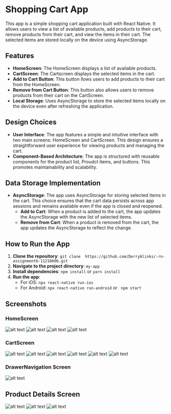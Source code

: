 # Shopping Cart App

This app is a simple shopping cart application built with React Native. It allows users to view a list of available products, add products to their cart, remove products from their cart, and view the items in their cart. The selected items are stored locally on the device using AsyncStorage.

## Features

- **HomeScreen**: The HomeScreen displays a list of available products.
- **CartScreen**: The Cartscreen displays the selected items in the cart.
- **Add to Cart Button**: This button llows users to add products to their cart from the HomeScreen.
- **Remove from Cart Button**: This button also allows users to remove products from their cart on the CartScreen.
- **Local Storage**: Uses AsyncStorage to store the selected items locally on the device even after refreshing the application.

## Design Choices

- **User Interface**: The app features a simple and intuitive interface with two main screens: HomeScreen and CartScreen. This design ensures a straightforward user experience for viewing products and managing the cart.
- **Component-Based Architecture**: The app is structured with reusable components for the product list, Proudct items, and buttons. This promotes maintainability and scalability.

## Data Storage Implementation

- **AsyncStorage**: The app uses AsyncStorage for storing selected items in the cart. This choice ensures that the cart data persists across app sessions and remains available even if the app is closed and reopened.
  - **Add to Cart**: When a product is added to the cart, the app updates the AsyncStorage with the new list of selected items.
  - **Remove from Cart**: When a product is removed from the cart, the app updates the AsyncStorage to reflect the change.

## How to Run the App

1. **Clone the repository**: `git clone  https://github.com/Derryblinks/-rn-assignment6-11218606.git`
2. **Navigate to the project directory**: `my-app`
3. **Install dependencies**: `npm install` or `yarn install`
4. **Run the app**:
   - For iOS: `npx react-native run-ios`
   - For Android: `npx react-native run-android` or ` npm start`

## Screenshots

### HomeScreen
![alt text](Screenshots/Screen2.png)
![alt text](Screenshots/Screen3.png)
![alt text](Screenshots/Screen4.png)
![alt text](Screenshots/Screen5.png)


### CartScreen
![alt text](Screenshots/Screen2.png)
![alt text](<Screenshots/CheckOut page.png>)
![alt text](Screenshots/CheckoutScreen.png)
![alt text](<Screenshots/checkout Page 2.png>)
![alt text](Screenshots/Checkout2.png)
![alt text](<Screenshots/the checkout page.png>)

### DrawerNavigation Screen
![alt text](<Screenshots/Drawer Screen.png>)

## Product Details Screen
![alt text](<Screenshots/Product Details.png>)
![alt text](<Screenshots/Screen 7.png>)
![alt text](Screenshots/Screen1.png)